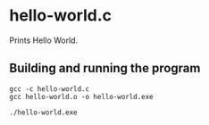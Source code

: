 # hello-world.c

Prints Hello World.

## Building and running the program

    gcc -c hello-world.c
    gcc hello-world.o -o hello-world.exe

    ./hello-world.exe
